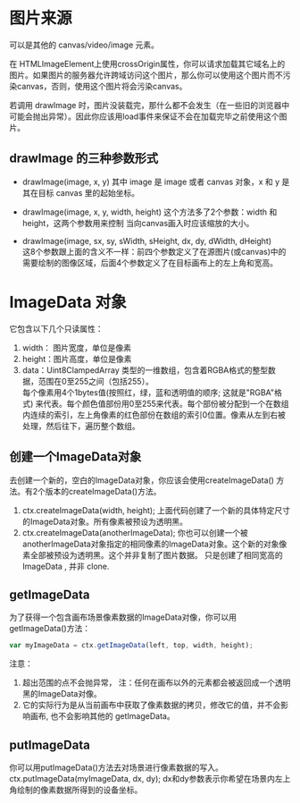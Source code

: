 # 图片来源
可以是其他的 canvas/video/image 元素。  

在 HTMLImageElement上使用crossOrigin属性，你可以请求加载其它域名上的图片。如果图片的服务器允许跨域访问这个图片，那么你可以使用这个图片而不污染canvas，否则，使用这个图片将会污染canvas。

若调用 drawImage 时，图片没装载完，那什么都不会发生（在一些旧的浏览器中可能会抛出异常）。因此你应该用load事件来保证不会在加载完毕之前使用这个图片。   

## drawImage 的三种参数形式  
* drawImage(image, x, y)
其中 image 是 image 或者 canvas 对象，x 和 y 是其在目标 canvas 里的起始坐标。   

* drawImage(image, x, y, width, height)
这个方法多了2个参数：width 和 height，这两个参数用来控制 当向canvas画入时应该缩放的大小。     

* drawImage(image, sx, sy, sWidth, sHeight, dx, dy, dWidth, dHeight)   
这8个参数跟上面的含义不一样：前四个参数定义了在源图片(或canvas)中的需要绘制的图像区域，后面4个参数定义了在目标画布上的左上角和宽高。    

# ImageData 对象
它包含以下几个只读属性：
1. width： 图片宽度，单位是像素
2. height：图片高度，单位是像素
3. data：Uint8ClampedArray 类型的一维数组，包含着RGBA格式的整型数据，范围在0至255之间（包括255）。   
每个像素用4个1bytes值(按照红，绿，蓝和透明值的顺序; 这就是"RGBA"格式) 来代表。每个颜色值部份用0至255来代表。每个部份被分配到一个在数组内连续的索引，左上角像素的红色部份在数组的索引0位置。像素从左到右被处理，然后往下，遍历整个数组。   

## 创建一个ImageData对象
去创建一个新的，空白的ImageData对象，你应该会使用createImageData() 方法。有2个版本的createImageData()方法。
1. ctx.createImageData(width, height);
上面代码创建了一个新的具体特定尺寸的ImageData对象。所有像素被预设为透明黑。
2. ctx.createImageData(anotherImageData);
你也可以创建一个被anotherImageData对象指定的相同像素的ImageData对象。这个新的对象像素全部被预设为透明黑。这个并非复制了图片数据。
只是创建了相同宽高的 ImageData , 并非 clone. 

## getImageData  
为了获得一个包含画布场景像素数据的ImageData对像，你可以用getImageData()方法：
```js
var myImageData = ctx.getImageData(left, top, width, height);
```
注意：  
1. 超出范围的点不会抛异常， 注：任何在画布以外的元素都会被返回成一个透明黑的ImageData对像。    
2. 它的实际行为是从当前画布中获取了像素数据的拷贝，修改它的值，并不会影响画布, 也不会影响其他的 getImageData。

## putImageData  
你可以用putImageData()方法去对场景进行像素数据的写入。
ctx.putImageData(myImageData, dx, dy);
dx和dy参数表示你希望在场景内左上角绘制的像素数据所得到的设备坐标。    

